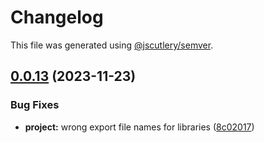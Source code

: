 # Changelog

This file was generated using [@jscutlery/semver](https://github.com/jscutlery/semver).

## [0.0.13](https://github.com/IPS-LMU/octra/compare/media-0.0.12...media-0.0.13) (2023-11-23)


### Bug Fixes

* **project:** wrong export file names for libraries ([8c02017](https://github.com/IPS-LMU/octra/commit/8c02017e1263c8f1dd3353966482f80e0e8f396d))
